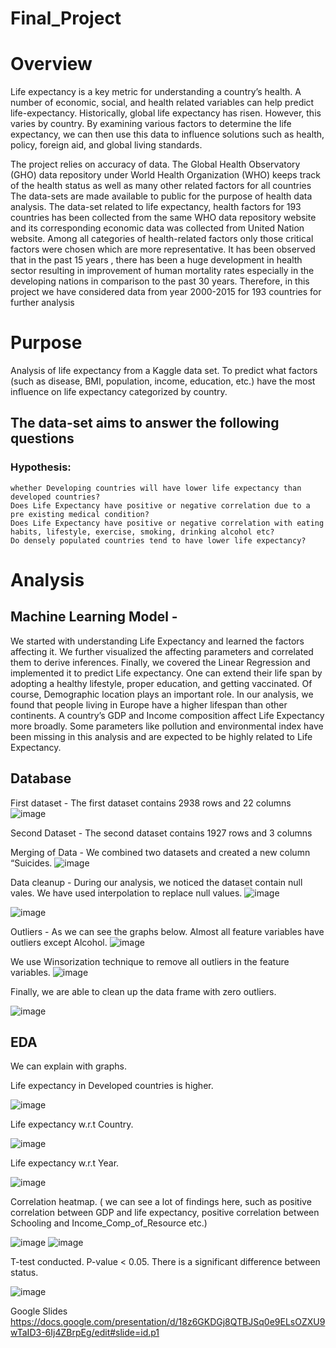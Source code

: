 # Final_Project

# Overview
Life expectancy is a key metric for understanding a country’s health. A number of economic, social, and health related variables can help predict life-expectancy. Historically, global life expectancy has risen. However, this varies by country. By examining various factors to determine the life expectancy, we can then use this data to influence solutions such as health, policy, foreign aid, and global living standards.

The project relies on accuracy of data. The Global Health Observatory (GHO) data repository under World Health Organization (WHO) keeps track of the health status as well as many other related factors for all countries The data-sets are made available to public for the purpose of health data analysis. The data-set related to life expectancy, health factors for 193 countries has been collected from the same WHO data repository website and its corresponding economic data was collected from United Nation website. Among all categories of health-related factors only those critical factors were chosen which are more representative. It has been observed that in the past 15 years , there has been a huge development in health sector resulting in improvement of human mortality rates especially in the developing nations in comparison to the past 30 years. Therefore, in this project we have considered data from year 2000-2015 for 193 countries for further analysis

# Purpose
Analysis of life expectancy from a Kaggle data set. To predict what factors (such as disease, BMI, population, income, education, etc.) have the most influence on life expectancy categorized by country.

## The data-set aims to answer the following questions
### Hypothesis: 
	whether Developing countries will have lower life expectancy than developed countries? 
	Does Life Expectancy have positive or negative correlation due to a pre existing medical condition?
	Does Life Expectancy have positive or negative correlation with eating habits, lifestyle, exercise, smoking, drinking alcohol etc?
	Do densely populated countries tend to have lower life expectancy?
	
# Analysis 

## Machine Learning Model - 
We started with understanding Life Expectancy and learned the factors affecting it. We further visualized the affecting parameters and correlated them to derive inferences. Finally, we covered the Linear Regression and implemented it to predict Life expectancy.
One can extend their life span by adopting a healthy lifestyle, proper education, and getting vaccinated. Of course, Demographic location plays an important role. In our analysis, we found that people living in Europe have a higher lifespan than other continents. A country’s GDP and Income composition affect Life Expectancy more broadly.
Some parameters like pollution and environmental index have been missing in this analysis and are expected to be highly related to Life Expectancy.

## Database
First dataset - The first dataset contains 2938 rows and 22 columns
![image](https://user-images.githubusercontent.com/92557075/160436912-f6136c68-1dd4-4085-8887-5d8ee6043a50.png)

Second Dataset - The second dataset contains 1927 rows and 3 columns

Merging of Data - We combined two datasets and created a new column “Suicides. 
![image](https://user-images.githubusercontent.com/92557075/160437161-b1bae391-6b6b-4f03-8968-2c892bd1758e.png)
 
Data cleanup - During our analysis, we noticed the dataset contain null vales. We have used interpolation to replace null values. 
![image](https://user-images.githubusercontent.com/92557075/160437501-94429159-410e-4a33-b28d-fa70f0fd1635.png)

![image](https://user-images.githubusercontent.com/92557075/160524364-9ebec5d6-adf0-485d-a827-3a67ede21d78.png)


Outliers - As we can see the graphs below. Almost all feature variables have outliers except Alcohol. 
![image](https://user-images.githubusercontent.com/92557075/160524419-2e5d99f6-8a9c-4561-90c0-65ed5134da25.png)


We use Winsorization technique to remove all outliers in the feature variables.
![image](https://user-images.githubusercontent.com/92557075/160524817-900bc733-d375-4cb0-bb95-87b5a93227aa.png)


Finally, we are able to clean up the data frame with zero outliers.

![image](https://user-images.githubusercontent.com/92557075/160528094-6dd9d44b-fd68-4348-80e6-3120794dc608.png)



## EDA

We can explain with graphs.


Life expectancy in Developed countries is higher.

![image](https://user-images.githubusercontent.com/92557075/160524779-3e4c1ed5-9873-4c2d-96bb-2f3cd2e62f49.png)



Life expectancy w.r.t Country.

![image](https://user-images.githubusercontent.com/92557075/160528278-127b0d8b-1335-48a7-b2d8-eaf6f37e4d7d.png)



Life expectancy w.r.t Year.

![image](https://user-images.githubusercontent.com/92557075/160528301-b410ea5a-71c8-4d41-aeb4-6d2567dd6948.png)



Correlation heatmap. ( we can see a lot of findings here, such as positive correlation between GDP and life expectancy, positive correlation between Schooling and Income_Comp_of_Resource etc.)

![image](https://user-images.githubusercontent.com/92557075/160528323-da54d85f-349a-49dc-ab48-af65b5884b35.png)
![image](https://user-images.githubusercontent.com/92557075/160527827-bc05501a-78e5-47c3-96d6-e3f1e2072890.png)


T-test conducted. P-value < 0.05. There is a significant difference between status.

![image](https://user-images.githubusercontent.com/92557075/160528388-fd010375-042f-4034-ba68-593c3ad882bb.png)


Google Slides
https://docs.google.com/presentation/d/18z6GKDGj8QTBJSq0e9ELsOZXU9wTaID3-6Ij4ZBrpEg/edit#slide=id.p1
	

        
